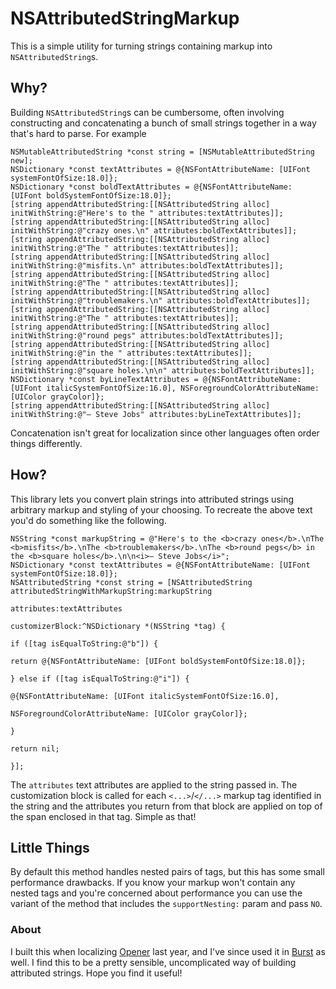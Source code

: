 # NSAttributedStringMarkup

This is a simple utility for turning strings containing markup into `NSAttributedString`s.

## Why?

Building `NSAttributedString`s can be cumbersome, often involving constructing and concatenating a bunch of small strings together in a way that's hard to parse. For example

```objc
NSMutableAttributedString *const string = [NSMutableAttributedString new];
NSDictionary *const textAttributes = @{NSFontAttributeName: [UIFont systemFontOfSize:18.0]};
NSDictionary *const boldTextAttributes = @{NSFontAttributeName: [UIFont boldSystemFontOfSize:18.0]};
[string appendAttributedString:[[NSAttributedString alloc] initWithString:@"Here's to the " attributes:textAttributes]];
[string appendAttributedString:[[NSAttributedString alloc] initWithString:@"crazy ones.\n" attributes:boldTextAttributes]];
[string appendAttributedString:[[NSAttributedString alloc] initWithString:@"The " attributes:textAttributes]];
[string appendAttributedString:[[NSAttributedString alloc] initWithString:@"misfits.\n" attributes:boldTextAttributes]];
[string appendAttributedString:[[NSAttributedString alloc] initWithString:@"The " attributes:textAttributes]];
[string appendAttributedString:[[NSAttributedString alloc] initWithString:@"troublemakers.\n" attributes:boldTextAttributes]];
[string appendAttributedString:[[NSAttributedString alloc] initWithString:@"The " attributes:textAttributes]];
[string appendAttributedString:[[NSAttributedString alloc] initWithString:@"round pegs" attributes:boldTextAttributes]];
[string appendAttributedString:[[NSAttributedString alloc] initWithString:@"in the " attributes:textAttributes]];
[string appendAttributedString:[[NSAttributedString alloc] initWithString:@"square holes.\n\n" attributes:boldTextAttributes]];
NSDictionary *const byLineTextAttributes = @{NSFontAttributeName: [UIFont italicSystemFontOfSize:16.0], NSForegroundColorAttributeName: [UIColor grayColor]};
[string appendAttributedString:[[NSAttributedString alloc] initWithString:@"‒ Steve Jobs" attributes:byLineTextAttributes]];
```

Concatenation isn't great for localization since other languages often order things differently.

## How?

This library lets you convert plain strings into attributed strings using arbitrary markup and styling of your choosing. To recreate the above text you'd do something like the following.

```objc
NSString *const markupString = @"Here's to the <b>crazy ones</b>.\nThe <b>misfits</b>.\nThe <b>troublemakers</b>.\nThe <b>round pegs</b> in the <b>square holes</b>.\n\n<i>‒ Steve Jobs</i>";
NSDictionary *const textAttributes = @{NSFontAttributeName: [UIFont systemFontOfSize:18.0]};
NSAttributedString *const string = [NSAttributedString attributedStringWithMarkupString:markupString
                                                                             attributes:textAttributes
                                                                        customizerBlock:^NSDictionary *(NSString *tag) {
                                                                            if ([tag isEqualToString:@"b"]) {
                                                                                return @{NSFontAttributeName: [UIFont boldSystemFontOfSize:18.0]};
                                                                            } else if ([tag isEqualToString:@"i"]) {
                                                                                @{NSFontAttributeName: [UIFont italicSystemFontOfSize:16.0],
                                                                                  NSForegroundColorAttributeName: [UIColor grayColor]};
                                                                            }
                                                                            return nil;
                                                                        }];
```

The `attributes` text attributes are applied to the string passed in. The customization block is called for each `<...>`/`</...>` markup tag identified in the string and the attributes you return from that block are applied on top of the span enclosed in that tag. Simple as that!

## Little Things

By default this method handles nested pairs of tags, but this has some small performance drawbacks. If you know your markup won't contain any nested tags and you're concerned about performance you can use the variant of the method that includes the `supportNesting:` param and pass `NO`.

### About

I built this when localizing [Opener](https://itunes.apple.com/app/id989565871) last year, and I've since used it in [Burst](https://itunes.apple.com/app/id1355171732) as well. I find this to be a pretty sensible, uncomplicated way of building attributed strings. Hope you find it useful!